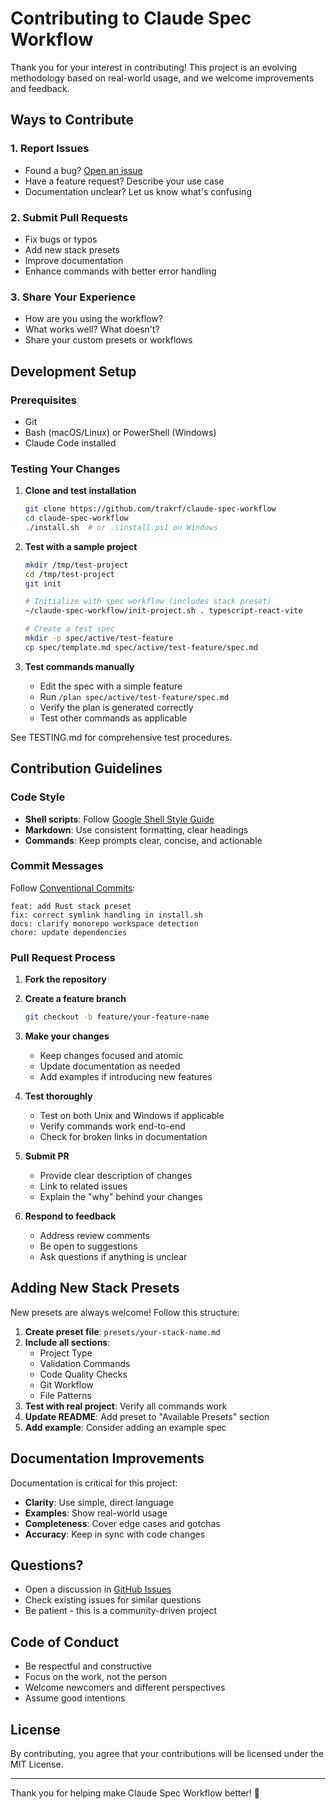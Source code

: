 # Contributing to Claude Spec Workflow

Thank you for your interest in contributing! This project is an evolving methodology based on real-world usage, and we welcome improvements and feedback.

## Ways to Contribute

### 1. Report Issues
- Found a bug? [Open an issue](https://github.com/trakrf/claude-spec-workflow/issues)
- Have a feature request? Describe your use case
- Documentation unclear? Let us know what's confusing

### 2. Submit Pull Requests
- Fix bugs or typos
- Add new stack presets
- Improve documentation
- Enhance commands with better error handling

### 3. Share Your Experience
- How are you using the workflow?
- What works well? What doesn't?
- Share your custom presets or workflows

## Development Setup

### Prerequisites
- Git
- Bash (macOS/Linux) or PowerShell (Windows)
- Claude Code installed

### Testing Your Changes

1. **Clone and test installation**
   ```bash
   git clone https://github.com/trakrf/claude-spec-workflow
   cd claude-spec-workflow
   ./install.sh  # or .\install.ps1 on Windows
   ```

2. **Test with a sample project**
   ```bash
   mkdir /tmp/test-project
   cd /tmp/test-project
   git init

   # Initialize with spec workflow (includes stack preset)
   ~/claude-spec-workflow/init-project.sh . typescript-react-vite

   # Create a test spec
   mkdir -p spec/active/test-feature
   cp spec/template.md spec/active/test-feature/spec.md
   ```

3. **Test commands manually**
   - Edit the spec with a simple feature
   - Run `/plan spec/active/test-feature/spec.md`
   - Verify the plan is generated correctly
   - Test other commands as applicable

See TESTING.md for comprehensive test procedures.

## Contribution Guidelines

### Code Style
- **Shell scripts**: Follow [Google Shell Style Guide](https://google.github.io/styleguide/shellguide.html)
- **Markdown**: Use consistent formatting, clear headings
- **Commands**: Keep prompts clear, concise, and actionable

### Commit Messages
Follow [Conventional Commits](https://www.conventionalcommits.org/):
```
feat: add Rust stack preset
fix: correct symlink handling in install.sh
docs: clarify monorepo workspace detection
chore: update dependencies
```

### Pull Request Process

1. **Fork the repository**
2. **Create a feature branch**
   ```bash
   git checkout -b feature/your-feature-name
   ```

3. **Make your changes**
   - Keep changes focused and atomic
   - Update documentation as needed
   - Add examples if introducing new features

4. **Test thoroughly**
   - Test on both Unix and Windows if applicable
   - Verify commands work end-to-end
   - Check for broken links in documentation

5. **Submit PR**
   - Provide clear description of changes
   - Link to related issues
   - Explain the "why" behind your changes

6. **Respond to feedback**
   - Address review comments
   - Be open to suggestions
   - Ask questions if anything is unclear

## Adding New Stack Presets

New presets are always welcome! Follow this structure:

1. **Create preset file**: `presets/your-stack-name.md`
2. **Include all sections**:
   - Project Type
   - Validation Commands
   - Code Quality Checks
   - Git Workflow
   - File Patterns
3. **Test with real project**: Verify all commands work
4. **Update README**: Add preset to "Available Presets" section
5. **Add example**: Consider adding an example spec

## Documentation Improvements

Documentation is critical for this project:
- **Clarity**: Use simple, direct language
- **Examples**: Show real-world usage
- **Completeness**: Cover edge cases and gotchas
- **Accuracy**: Keep in sync with code changes

## Questions?

- Open a discussion in [GitHub Issues](https://github.com/trakrf/claude-spec-workflow/issues)
- Check existing issues for similar questions
- Be patient - this is a community-driven project

## Code of Conduct

- Be respectful and constructive
- Focus on the work, not the person
- Welcome newcomers and different perspectives
- Assume good intentions

## License

By contributing, you agree that your contributions will be licensed under the MIT License.

---

Thank you for helping make Claude Spec Workflow better! 🚀
